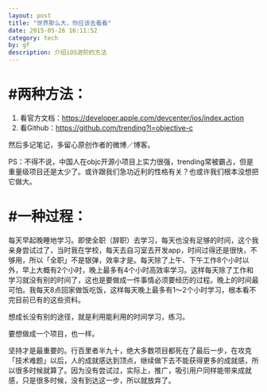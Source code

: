 ```yaml
---
layout: post
title: "世界那么大，你应该去看看"
date: 2015-05-26 16:11:52
category: tech
by: gf
description: 介绍iOS进阶的方法
---
```


#  #两种方法：

1. 看官方文档：<https://developer.apple.com/devcenter/ios/index.action>
2. 看Github：<https://github.com/trending?l=objective-c>

然后多记笔记，多留心原创作者的微博／博客。

PS：不得不说，中国人在objc开源小项目上实力很强，trending常被霸占，但是重量级项目还是太少了。或许跟我们急功近利的性格有关？也或许我们根本没想把它做大。

#  #一种过程：

每天早起晚睡地学习。即使全职（辞职）去学习，每天也没有足够的时间，这个我亲身尝试过了，当时我在学校，每天去自习室去开发app，时间过得还是很快，不够用，所以「全职」不是银弹，效率才是。每天除了上午、下午工作8个小时以外，早上大概有2个小时，晚上最多有4个小时高效率学习。这样每天除了工作和学习就没有别的时间了，这也是要做成一件事情必须要经历的过程。晚上的时间最可怕。我每天8点回家做饭吃饭，这样每天晚上最多有1～2个小时学习，根本看不完目前已有的这些资料。

想成长没有别的途径，就是利用能利用的时间学习，练习。

要想做成一个项目，也一样。

坚持才是最重要的。行百里者半九十，绝大多数项目都死在了最后一步，在攻克「技术难题」以后，人的成就感达到顶点，继续做下去不能获得更多的成就感，所以很多时候就算了。因为没有尝试过，实际上，推广，吸引用户同样能带来成就感，只是很多时候，没有到达这一步，所以就放弃了。

